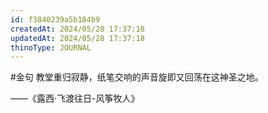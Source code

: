 ```yaml
---
id: f3840239a5b184b9
createdAt: 2024/05/28 17:37:18
updatedAt: 2024/05/28 17:37:18
thinoType: JOURNAL
---
```

#金句 教堂重归寂静，纸笔交响的声音旋即又回荡在这神圣之地。

——《露西·飞渡往日-风筝牧人》